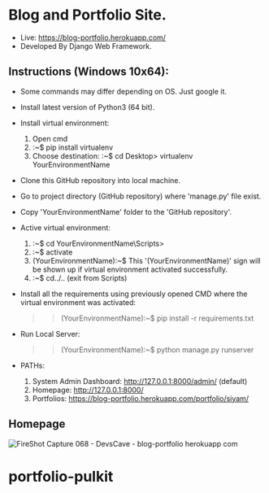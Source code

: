 # Blog and Portfolio Site.
* Live: https://blog-portfolio.herokuapp.com/
* Developed By Django Web Framework.

## Instructions (Windows 10x64):
* Some commands may differ depending on OS. Just google it.

* Install latest version of Python3 (64 bit).

* Install virtual environment:
  1. Open cmd
  2. :~$ pip install virtualenv 
  3. Choose destination: :~$ cd Desktop> virtualenv YourEnvironmentName
  
* Clone this GitHub repository into local machine.

* Go to project directory (GitHub repository) where 'manage.py' file exist.

* Copy 'YourEnvironmentName' folder to the 'GitHub repository'.

* Active virtual environment:
  1. :~$ cd YourEnvironmentName\Scripts>
  2. :~$ activate
  3. (YourEnvironmentName):~$ This '(YourEnvironmentName)' sign will be shown up if virtual environment activated successfully.
  4. :~$ cd../.. (exit from Scripts)

* Install all the requirements using previously opened CMD where the virtual environment was activated:
  >> (YourEnvironmentName):~$ pip install -r requirements.txt
  
* Run Local Server:
  >> (YourEnvironmentName):~$ python manage.py runserver

* PATHs:
  1. System Admin Dashboard: http://127.0.0.1:8000/admin/ (default)
  2. Homepage: http://127.0.0.1:8000/
  3. Portfolios: https://blog-portfolio.herokuapp.com/portfolio/siyam/ 

## Homepage
![FireShot Capture 068 - DevsCave - blog-portfolio herokuapp com](https://user-images.githubusercontent.com/23103980/56381575-19f94280-6237-11e9-95ff-fc8d45b7cc83.png)

# portfolio-pulkit
